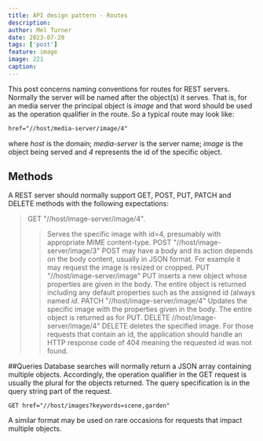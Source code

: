 ```yaml
---
title: API design pattern - Routes
description: 
author: Mel Turner
date: 2023-07-20
tags: ['post']
feature: image
image: 221
caption: 
---
```

This post concerns naming conventions for routes for REST servers. Normally the server will be named after the object(s) it serves. That is, for an media server the principal object is *image* and that word should be used as the operation qualifier in the route. So a typical route may look like:

```html
href="//host/media-server/image/4"
```
where *host* is the domain; *media-server* is the server name; *image* is the object being served and *4* represents the id of the specific object.

## Methods 
A REST server should normally support GET, POST, PUT, PATCH and DELETE methods with the following expectations:
> GET "//host/image-server/image/4".
>> Serves the specific image with id=4, presumably with appropriate MIME content-type.
>POST "//host/image-server/image/3"
>>POST may have a body and its action depends on the body content, usually in JSON format. For example it may request the image is resized or cropped.
>PUT "//host/image-server/image"
>>PUT inserts a new object whose properties are given in the body. The entire object is returned including any default properties such as the assigned id (always named *id*.
>PATCH "//host/image-server/image/4"
>>Updates the specific image with the properties given in the body. The entire object is returned as for PUT.
>DELETE //host/image-server/image/4"
>>DELETE deletes the specified image.
For those requests that contain an id, the application should handle an HTTP response code of 404 meaning the requested id was not found.

##Queries
Database searches will normally return a JSON array containing multiple objects. Accordingly, the operation qualifier in the GET request is usually the plural for the objects returned. The query specification is in the query string part of the request.

```
GET href="//host/images?keywords=scene,garden"
```
A similar format may be used on rare occasions for requests that impact multiple objects.



